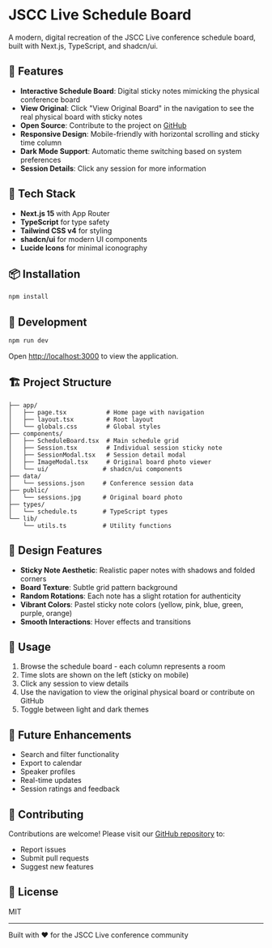 # JSCC Live Schedule Board

A modern, digital recreation of the JSCC Live conference schedule board, built with Next.js, TypeScript, and shadcn/ui.

## 🎯 Features

- **Interactive Schedule Board**: Digital sticky notes mimicking the physical conference board
- **View Original**: Click "View Original Board" in the navigation to see the real physical board with sticky notes
- **Open Source**: Contribute to the project on [GitHub](https://github.com/alm-engineering/jscc-live)
- **Responsive Design**: Mobile-friendly with horizontal scrolling and sticky time column
- **Dark Mode Support**: Automatic theme switching based on system preferences
- **Session Details**: Click any session for more information

## 🚀 Tech Stack

- **Next.js 15** with App Router
- **TypeScript** for type safety
- **Tailwind CSS v4** for styling
- **shadcn/ui** for modern UI components
- **Lucide Icons** for minimal iconography

## 📦 Installation

```bash
npm install
```

## 🔧 Development

```bash
npm run dev
```

Open [http://localhost:3000](http://localhost:3000) to view the application.

## 🏗️ Project Structure

```
├── app/
│   ├── page.tsx           # Home page with navigation
│   ├── layout.tsx         # Root layout
│   └── globals.css        # Global styles
├── components/
│   ├── ScheduleBoard.tsx  # Main schedule grid
│   ├── Session.tsx        # Individual session sticky note
│   ├── SessionModal.tsx   # Session detail modal
│   ├── ImageModal.tsx     # Original board photo viewer
│   └── ui/               # shadcn/ui components
├── data/
│   └── sessions.json     # Conference session data
├── public/
│   └── sessions.jpg      # Original board photo
├── types/
│   └── schedule.ts       # TypeScript types
└── lib/
    └── utils.ts          # Utility functions
```

## 🎨 Design Features

- **Sticky Note Aesthetic**: Realistic paper notes with shadows and folded corners
- **Board Texture**: Subtle grid pattern background
- **Random Rotations**: Each note has a slight rotation for authenticity
- **Vibrant Colors**: Pastel sticky note colors (yellow, pink, blue, green, purple, orange)
- **Smooth Interactions**: Hover effects and transitions

## 📱 Usage

1. Browse the schedule board - each column represents a room
2. Time slots are shown on the left (sticky on mobile)
3. Click any session to view details
4. Use the navigation to view the original physical board or contribute on GitHub
5. Toggle between light and dark themes

## 🔮 Future Enhancements

- Search and filter functionality
- Export to calendar
- Speaker profiles
- Real-time updates
- Session ratings and feedback

## 🤝 Contributing

Contributions are welcome! Please visit our [GitHub repository](https://github.com/alm-engineering/jscc-live) to:
- Report issues
- Submit pull requests
- Suggest new features

## 📄 License

MIT

---

Built with ❤️ for the JSCC Live conference community
